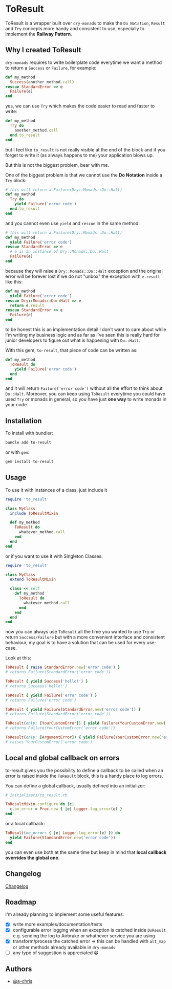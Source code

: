 
# ToResult

ToResult is a wrapper built over `dry-monads` to make the `Do Notation`, `Result` and `Try` concepts more handy and consistent to use, especially to implement the **Railway Pattern**.

## Why I created ToResult

`dry-monads` requires to write boilerplate code everytime we want a method to return a `Success` or `Failure`, for example:

```ruby
def my_method
  Success(another_method.call)
rescue StandardError => e
  Failure(e)
end
```

yes, we can use `Try` which makes the code easier to read and faster to write:
```ruby
def my_method
  Try do
    another_method.call
  end.to_result
end
```

but I feel like `to_result` is not really visible at the end of the block and if you forget to write it (as always happens to me) your application blows up.

But this is not the biggest problem, bear with me.

One of the biggest problem is that we cannot use the **Do Notation** inside a `Try` block:
```ruby
# this will return a Failure(Dry::Monads::Do::Halt)
def my_method
  Try do
    yield Failure('error code')
  end.to_result
end
```

and you cannot even use `yield` and `rescue` in the same method:

```ruby
# this will return a Failure(Dry::Monads::Do::Halt)
def my_method
  yield Failure('error code')
rescue StandardError => e
  # e is an instance of Dry::Monads::Do::Halt
  Failure(e)
end
```

because they will raise a `Dry::Monads::Do::Halt` exception and the original error will be forever lost if we do not "unbox" the exception with `e.result` like this:

```ruby
def my_method
  yield Failure('error code')
rescue Dry::Monads::Do::Halt => e
  return e.result
rescue StandardError => e
  Failure(e)
end
```

to be honest this is an implementation detail I don't want to care about while I'm writing my business logic and as far as I've seen this is really hard for junior developers to figure out what is happening with `Do::Halt`.

With this gem, `to-result`, that piece of code can be written as:
```ruby
def my_method
  ToResult do
    yield Failure('error code')
  end
end
```

and it will return `Failure('error code')` without all the effort to think about `Do::Halt`. Moreover, you can keep using `ToResult` everytime you could have used `Try` or monads in general, so you have just **one way** to write monads in your code.

## Installation

To install with bundler:
```bash
bundle add to-result
```
or with `gem`:
```bash
gem install to-result
```

## Usage

To use it with instances of a class, just include it
```ruby
require 'to_result'

class MyClass
  include ToResultMixin

  def my_method
    ToResult do
      whatever_method.call
    end
  end
end
```

or if you want to use it with Singleton Classes:
```ruby
require 'to_result'

class MyClass
  extend ToResultMixin

  class << self
    def my_method
      ToResult do
        whatever_method.call
      end
    end
  end
end
```

now you can always use `ToResult` all the time you wanted to use `Try` or return `Success/Failure` but with a more convenient interface and consistent behaviour, my goal is to have a solution that can be used for every use-case.

Look at this:

```ruby
ToResult { raise StandardError.new('error code') }
# returns Failure(StandardError('error code'))

ToResult { yield Success('hello!') }
# returns Success('hello!')

ToResult { yield Failure('error code') }
# returns Failure('error code')

ToResult { yield Failure(StandardError.new('error code')) }
# returns Failure(StandardError('error code'))

ToResult(only: [YourCustomError]) { yield Failure(YourCustomError.new('error code')) }
# returns Failure(YourCustomError('error code'))

ToResult(only: [ArgumentError]) { yield Failure(YourCustomError.new('error code')) }
# raises YourCustomError('error code')
```

## Local and global callback on errors
to-result gives you the possibility to define a callback to be called when an error is raised inside the `ToResult` block, this is a handy place to log errors.

You can define a global callback, usually defined into an initializer:

```ruby
# initializers/to_result.rb

ToResultMixin.configure do |c|
  c.on_error = Proc.new { |e| Logger.log_error(e) }
end
```

or a local callback:

```ruby
ToResult(on_error: { |e| Logger.log_error(e) }) do
  yield Failure(StandardError.new('error code'))
end
```

you can even use both at the same time but keep in mind that **local callback overrides the global one**.


## Changelog

[Changelog](CHANGELOG.md)

## Roadmap
I'm already planning to implement some useful features:
- [x] write more examples/documentation/tests
- [x] configurable error logging when an exception is catched inside `DoResult`
e.g. sending the log to Airbrake or whathever service you are using
- [x] transform/process the catched error => this can be handled with `alt_map` or other methods already available in `dry-monads`
- [ ] any type of suggestion is appreciated 😁

## Authors

- [@a-chris](https://www.github.com/a-chris)
